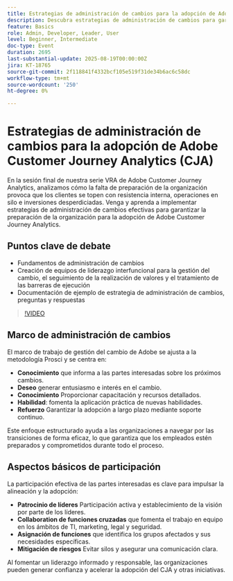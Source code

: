```yaml
---
title: Estrategias de administración de cambios para la adopción de Adobe Customer Journey Analytics
description: Descubra estrategias de administración de cambios para garantizar el éxito de la adopción de Customer Journey Analytics. Supere la resistencia, alinee equipos y realice un seguimiento eficaz de la realización de valores.
feature: Basics
role: Admin, Developer, Leader, User
level: Beginner, Intermediate
doc-type: Event
duration: 2695
last-substantial-update: 2025-08-19T00:00:00Z
jira: KT-18765
source-git-commit: 2f118841f4332bcf105e519f31de34b6ac6c58dc
workflow-type: tm+mt
source-wordcount: '250'
ht-degree: 0%

---
```



# Estrategias de administración de cambios para la adopción de Adobe Customer Journey Analytics (CJA)

En la sesión final de nuestra serie VRA de Adobe Customer Journey Analytics, analizamos cómo la falta de preparación de la organización provoca que los clientes se topen con resistencia interna, operaciones en silo e inversiones desperdiciadas. Venga y aprenda a implementar estrategias de administración de cambios efectivas para garantizar la preparación de la organización para la adopción de Adobe Customer Journey Analytics.

## Puntos clave de debate

* Fundamentos de administración de cambios
* Creación de equipos de liderazgo interfuncional para la gestión del cambio, el seguimiento de la realización de valores y el tratamiento de las barreras de ejecución
* Documentación de ejemplo de estrategia de administración de cambios, preguntas y respuestas

>[!VIDEO](https://video.tv.adobe.com/v/3470851/?learn=on&enablevpops)

## Marco de administración de cambios

El marco de trabajo de gestión del cambio de Adobe se ajusta a la metodología Prosci y se centra en:

* **Conocimiento** que informa a las partes interesadas sobre los próximos cambios.
* **Deseo** generar entusiasmo e interés en el cambio.
* **Conocimiento** Proporcionar capacitación y recursos detallados.
* **Habilidad**: fomenta la aplicación práctica de nuevas habilidades.
* **Refuerzo** Garantizar la adopción a largo plazo mediante soporte continuo.

Este enfoque estructurado ayuda a las organizaciones a navegar por las transiciones de forma eficaz, lo que garantiza que los empleados estén preparados y comprometidos durante todo el proceso.

## Aspectos básicos de participación

La participación efectiva de las partes interesadas es clave para impulsar la alineación y la adopción:

* **Patrocinio de líderes** Participación activa y establecimiento de la visión por parte de los líderes.
* **Collaboration de funciones cruzadas** que fomenta el trabajo en equipo en los ámbitos de TI, marketing, legal y seguridad.
* **Asignación de funciones** que identifica los grupos afectados y sus necesidades específicas.
* **Mitigación de riesgos** Evitar silos y asegurar una comunicación clara.

Al fomentar un liderazgo informado y responsable, las organizaciones pueden generar confianza y acelerar la adopción del CJA y otras iniciativas.